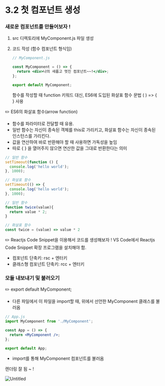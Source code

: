# 3.2 첫 컴포넌트 생성

### 새로운 컴포넌트를 만들어보자 !

1. src 디렉토리에 MyComponent.js 파일 생성
2. 코드 작성 (함수 컴포넌트 형식임)
    
    ```jsx
    // MyComponent.js
    
    const MyComponent = () => {
      return <div>나의 새롭고 멋진 컴포넌트~~!</div>;
    };
    
    export default MyComponent;
    ```
    
    함수를 작성할 때 function 키워드 대신, ES6에 도입된 화살표 함수 문법 ( ) => { } 사용 
    

<aside>
✏️ ES6의 화살표 함수(arrow function)

- 함수를 파라미터로 전달할 때 유용.
- 일반 함수는 자신이 종속된 객체를 this로 가리키고,
화살표 함수는 자신이 종속된 인스턴스를 가리킨다.
- 값을 연산하여 바로 반환해야 할 때 사용하면 가독성을 높임
- 따로 { } 을 열어주지 않으면 연산한 값을 그대로 반환한다는 의미
</aside>

```jsx
// 일반 함수
setTimeout(function () {
  console.log('hello world');
}, 1000);

// 화살표 함수
setTimeout(() => {
  console.log('hello world');
}, 1000);
```

```jsx
// 일반 함수
function twice(value){
  return value * 2;
}

// 화살표 함수
const twice = (value) => value * 2
```

<aside>
✏️ Reactjs Code Snippet을 이용해서 코드를 생성해보자 !
VS Code에서 Reactjs Code Snippet 확장 프로그램을 설치해야 함.

- 컴포넌트 단축키: rsc + 엔터키
- 클래스형 컴포넌트 단축키: rcc + 엔터키

</aside>

### 모듈 내보내기 및 불러오기

<aside>
✏️ export default MyComponent;

</aside>

- 다른 파일에서 이 파일을 import할 때, 위에서 선언한 MyComponent 클래스를 불러옴

```jsx
// App.js
import MyComponent from './MyComponent';

const App = () => {
  return <MyComponent />;
};

export default App;
```

- import를 통해 MyComponent 컴포넌트를 불러옴

렌더링 잘 됨 ~ !

![Untitled](3%202%20%E1%84%8E%E1%85%A5%E1%86%BA%20%E1%84%8F%E1%85%A5%E1%86%B7%E1%84%91%E1%85%A9%E1%84%82%E1%85%A5%E1%86%AB%E1%84%90%E1%85%B3%20%E1%84%89%E1%85%A2%E1%86%BC%E1%84%89%E1%85%A5%E1%86%BC%205081c1956f6c41d4853deaa10c3d92aa/Untitled.png)